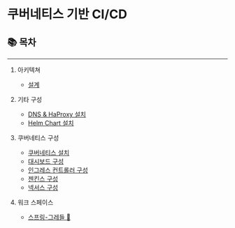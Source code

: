 # 쿠버네티스 기반 CI/CD 

## 📚 목차

---

1. 아키텍쳐
    - [설계](./clusters-resource-plan.md)

2. 기타 구성
    - [DNS & HaProxy 설치](./haproxy-dns.md)
    - [Helm Chart 설치](./helm-chart.md)

3. 쿠버네티스 구성
    - [쿠버네티스 설치](./k8s/k8s-clusters.md)
    - [대시보드 구성](./k8s/dashboard.md)
    - [인그레스 컨트롤러 구성](./k8s/ingress-controller.md)
    - [젠킨스 구성](./k8s/jenkins.md)
    - [넥서스 구성](./k8s/nexus.md)

4. 워크 스페이스
    - [스프링-그레들 🔗](https://github.com/kim-yeonwook/cicd-k8s-pod-springboot-gradle)
